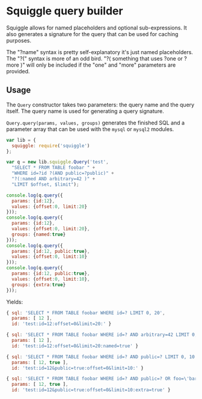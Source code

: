 # Squiggle query builder

Squiggle allows for named placeholders and optional sub-expressions. It also generates a signature for the query that can be used for caching purposes.

The "?name" syntax is pretty self-explanatory it's just named placeholders.
The "?(" syntax is more of an odd bird. "?( something that uses ?one or ?more )" will only be included if the "one" and "more" parameters are provided.

## Usage

The `Query` constructor takes two parameters: the query name and the query itself. The query name is used for generating a query signature.

`Query.query(params, values, groups)` generates the finished SQL and a parameter array that can be used with the `mysql` or `mysql2` modules.

```javascript
var lib = {
  squiggle: require('squiggle')
};

var q = new lib.squiggle.Query('test',
  "SELECT * FROM TABLE foobar " +
  "WHERE id=?id ?(AND public=?public)" +
  "?(:named AND arbitrary=42 )" +
  "LIMIT $offset, $limit");

console.log(q.query({
  params: {id:12},
  values: {offset:0, limit:20}
}));
console.log(q.query({
  params: {id:12},
  values: {offset:0, limit:20},
  groups: {named:true}
}));
console.log(q.query({
  params: {id:12, public:true},
  values: {offset:0, limit:10}
}));
console.log(q.query({
  params: {id:12, public:true},
  values: {offset:0, limit:10},
  groups: {extra:true}
}));
```

Yields:

```javascript
{ sql: 'SELECT * FROM TABLE foobar WHERE id=? LIMIT 0, 20',
  params: [ 12 ],
  id: 'test:id=12:offset=0&limit=20:' }

{ sql: 'SELECT * FROM TABLE foobar WHERE id=? AND arbitrary=42 LIMIT 0, 20',
  params: [ 12 ],
  id: 'test:id=12:offset=0&limit=20:named=true' }

{ sql: 'SELECT * FROM TABLE foobar WHERE id=? AND public=? LIMIT 0, 10',
  params: [ 12, true ],
  id: 'test:id=12&public=true:offset=0&limit=10:' }

{ sql: 'SELECT * FROM TABLE foobar WHERE id=? AND public=? OR foo=\'bar\' LIMIT 0, 10',
  params: [ 12, true ],
  id: 'test:id=12&public=true:offset=0&limit=10:extra=true' }
```
